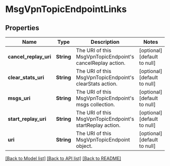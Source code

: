 # MsgVpnTopicEndpointLinks

## Properties
Name | Type | Description | Notes
------------ | ------------- | ------------- | -------------
**cancel_replay_uri** | **String** | The URI of this MsgVpnTopicEndpoint&#39;s cancelReplay action. | [optional] [default to null]
**clear_stats_uri** | **String** | The URI of this MsgVpnTopicEndpoint&#39;s clearStats action. | [optional] [default to null]
**msgs_uri** | **String** | The URI of this MsgVpnTopicEndpoint&#39;s msgs collection. | [optional] [default to null]
**start_replay_uri** | **String** | The URI of this MsgVpnTopicEndpoint&#39;s startReplay action. | [optional] [default to null]
**uri** | **String** | The URI of this MsgVpnTopicEndpoint object. | [optional] [default to null]

[[Back to Model list]](../README.md#documentation-for-models) [[Back to API list]](../README.md#documentation-for-api-endpoints) [[Back to README]](../README.md)


